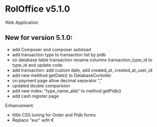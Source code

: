 # RolOffice v5.1.0

Web Application 

## New for version 5.1.0:
- add Composer and composer autoload
- add transaction type to transaction list by pidb
- on database table transaction rename columns transaction_type_id to type_id and update code
- add transaction: add custom date, add created_at, created_at_user_id
- add new metthod getDate() to DatabaseContoller
- on payment page allow decimal separator ","
- updated double comparision
- add new index: "type_name_abb" to method getPidb()
- add cash register page

Enhancement:
- little CSS tuning for Order and Pidb forms
- Replace "eur" with € 
